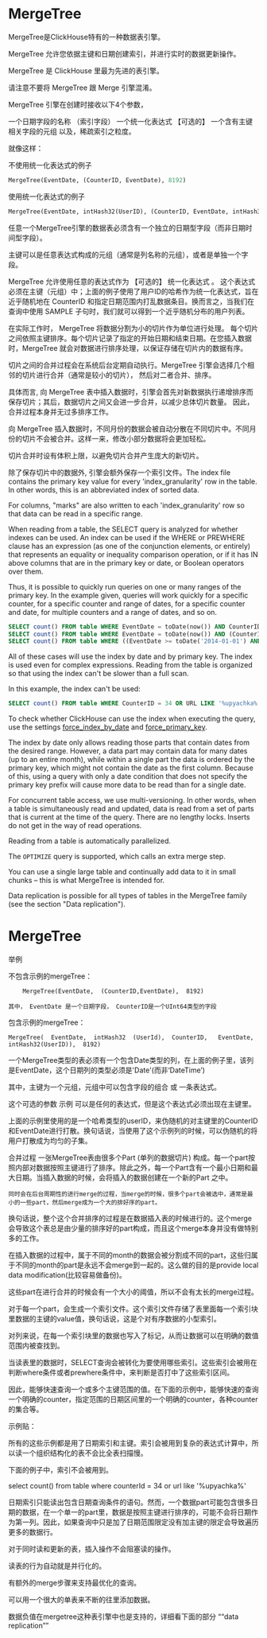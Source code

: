 <a name="table_engines-mergetree"></a>

# MergeTree

MergeTree是ClickHouse特有的一种数据表引擎。

MergeTree 允许您依据主键和日期创建索引，并进行实时的数据更新操作。

MergeTree 是 ClickHouse 里最为先进的表引擎。

请注意不要将 MergeTree 跟 Merge 引擎混淆。

MergeTree 引擎在创建时接收以下4个参数，

一个日期字段的名称 （索引字段）
一个统一化表达式 【可选的】
一个含有主键相关字段的元组
以及，稀疏索引之粒度。

就像这样：

不使用统一化表达式的例子

```sql
MergeTree(EventDate, (CounterID, EventDate), 8192)
```

使用统一化表达式的例子

```sql
MergeTree(EventDate, intHash32(UserID), (CounterID, EventDate, intHash32(UserID)), 8192)
```

任意一个MergeTree引擎的数据表必须含有一个独立的日期型字段（而非日期时间型字段）。

主键可以是任意表达式构成的元组（通常是列名称的元组），或者是单独一个字段。

MergeTree 允许使用任意的表达式作为 【可选的】 统一化表达式 。 这个表达式必须在主键（元组）中；上面的例子使用了用户ID的哈希作为统一化表达式，旨在近乎随机地在 CounterID 和指定日期范围内打乱数据条目。换而言之，当我们在查询中使用 SAMPLE 子句时，我们就可以得到一个近乎随机分布的用户列表。

在实际工作时， MergeTree 将数据分割为小的切片作为单位进行处理。 每个切片之间依照主键排序。每个切片记录了指定的开始日期和结束日期。在您插入数据时，MergeTree 就会对数据进行排序处理，以保证存储在切片内的数据有序。 

切片之间的合并过程会在系统后台定期自动执行。MergeTree 引擎会选择几个相邻的切片进行合并（通常是较小的切片）， 然后对二者合并、排序。

具体而言, 向 MergeTree 表中插入数据时，引擎会首先对新数据执行递增排序而保存切片；其后，数据切片之间又会进一步合并，以减少总体切片数量。 因此，合并过程本身并无过多排序工作。

向 MergeTree 插入数据时，不同月份的数据会被自动分散在不同切片中。不同月份的切片不会被合并。这样一来，修改小部分数据将会更加轻松。

切片合并时设有体积上限，以避免切片合并产生庞大的新切片。

除了保存切片中的数据外, 引擎会额外保存一个索引文件。The index file contains the primary key value for every 'index_granularity' row in the table. In other words, this is an abbreviated index of sorted data.

For columns, "marks" are also written to each 'index_granularity' row so that data can be read in a specific range.

When reading from a table, the SELECT query is analyzed for whether indexes can be used.
An index can be used if the WHERE or PREWHERE clause has an expression (as one of the conjunction elements, or entirely) that represents an equality or inequality comparison operation, or if it has IN above columns that are in the primary key or date, or Boolean operators over them.

Thus, it is possible to quickly run queries on one or many ranges of the primary key. In the example given, queries will work quickly for a specific counter, for a specific counter and range of dates, for a specific counter and date, for multiple counters and a range of dates, and so on.

```sql
SELECT count() FROM table WHERE EventDate = toDate(now()) AND CounterID = 34
SELECT count() FROM table WHERE EventDate = toDate(now()) AND (CounterID = 34 OR CounterID = 42)
SELECT count() FROM table WHERE ((EventDate >= toDate('2014-01-01') AND EventDate <= toDate('2014-01-31')) OR EventDate = toDate('2014-05-01')) AND CounterID IN (101500, 731962, 160656) AND (CounterID = 101500 OR EventDate != toDate('2014-05-01'))
```

All of these cases will use the index by date and by primary key. The index is used even for complex expressions. Reading from the table is organized so that using the index can't be slower than a full scan.

In this example, the index can't be used:

```sql
SELECT count() FROM table WHERE CounterID = 34 OR URL LIKE '%upyachka%'
```

To check whether ClickHouse can use the index when executing the query, use the settings [ force_index_by_date](../operations/settings/settings.md#settings-settings-force_index_by_date)  and [ force_primary_key](../operations/settings/settings.md#settings-settings-force_primary_key).

The index by date only allows reading those parts that contain dates from the desired range. However, a data part may contain data for many dates (up to an entire month), while within a single part the data is ordered by the primary key, which might not contain the date as the first column. Because of this, using a query with only a date condition that does not specify the primary key prefix will cause more data to be read than for a single date.

For concurrent table access, we use multi-versioning. In other words, when a table is simultaneously read and updated, data is read from a set of parts that is current at the time of the query. There are no lengthy locks. Inserts do not get in the way of read operations.

Reading from a table is automatically parallelized.

The `OPTIMIZE` query is supported, which calls an extra merge step.

You can use a single large table and continually add data to it in small chunks – this is what MergeTree is intended for.

Data replication is possible for all types of tables in the MergeTree family (see the section "Data replication").


# MergeTree

举例

不包含示例的mergeTree：

```text
    MergeTree(EventDate,  (CounterID,EventDate),  8192)  
```
    其中， EventDate 是一个日期字段， CounterID是一个UInt64类型的字段

包含示例的mergeTree：

```text
MergeTree(  EventDate,  intHash32  (UserId),  CounterID,   EventDate,  intHash32(UserID)),  8192)  
```

  一个MergeTree类型的表必须有一个包含Date类型的列，在上面的例子里，该列是EventDate，这个日期列的类型必须是'Date'(而非‘DateTime’)

  其中，主键为一个元组，元组中可以包含字段的组合  或  一条表达式。

  这个可选的参数 示例 可以是任何的表达式，但是这个表达式必须出现在主键里。

  上面的示例里使用的是一个哈希类型的userID，来伪随机的对主键里的CounterID和EventDate进行打散。换句话说，当使用了这个示例列的时候，可以伪随机的将用户打散成为均匀的子集。



合并过程
 一张MergeTree表由很多个Part (单列的数据切片) 构成。每一个part按照内部对数据按照主键进行了排序。除此之外，每一个Part含有一个最小日期和最大日期。当插入数据的时候，会将插入的数据创建在一个新的Part 之中。

    同时会在后台周期性的进行merge的过程，当merge的时候，很多个part会被选中，通常是最小的一些part，然后merge成为一个大的排好序的part。

  换句话说，整个这个合并排序的过程是在数据插入表的时候进行的。这个merge会导致这个表总是由少量的排序好的part构成，而且这个merge本身并没有做特别多的工作。

  在插入数据的过程中，属于不同的month的数据会被分割成不同的part，这些归属于不同的month的part是永远不会merge到一起的。这么做的目的是provide local data modification(比较容易做备份)。

  这些part在进行合并的时候会有一个大小的阈值，所以不会有太长的merge过程。

  对于每一个part，会生成一个索引文件。这个索引文件存储了表里面每一个索引块里数据的主键的value值，换句话说，这是个对有序数据的小型索引。

  对列来说，在每一个索引块里的数据也写入了标记，从而让数据可以在明确的数值范围内被查找到。

  当读表里的数据时，SELECT查询会被转化为要使用哪些索引。这些索引会被用在判断where条件或者prewhere条件中，来判断是否打中了这些索引区间。

  因此，能够快速查询一个或多个主键范围的值。在下面的示例中，能够快速的查询一个明确的counter，指定范围的日期区间里的一个明确的counter，各种counter的集合等。

示例贴：

  所有的这些示例都是用了日期索引和主键。索引会被用到复杂的表达式计算中，所以读一个组织结构化的表不会比全表扫描慢。

下面的例子中，索引不会被用到。

select count() from table where counterId = 34 or url like '%upyachka%'

  日期索引只能读出包含日期查询条件的语句。然而，一个数据part可能包含很多日期的数据，在一个单一的part里，数据是按照主键进行排序的，可能不会将日期作为第一列。因此，如果查询中只是加了日期范围限定没有加主键的限定会导致遍历更多的数据行。

  对于同时读和更新的表，插入操作不会阻塞读的操作。

  读表的行为自动就是并行化的。

  有额外的merge步骤来支持最优化的查询。

  可以用一个很大的单表来不断的往里添加数据。

  数据负值在mergetree这种表引擎中也是支持的，详细看下面的部分 ““data replication””
